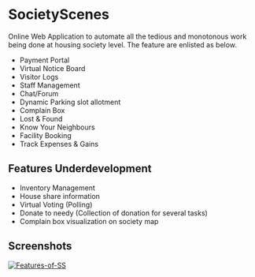 # SocietyScenes
Online Web Application to automate all the tedious and monotonous work being done at housing society level. The feature are enlisted as below.
* Payment Portal 
* Virtual Notice Board
* Visitor Logs
* Staff Management
* Chat/Forum
* Dynamic Parking slot allotment
* Complain Box
* Lost & Found
* Know Your Neighbours
* Facility Booking
* Track Expenses & Gains

## Features Underdevelopment
* Inventory Management
* House share information
* Virtual Voting (Polling)
* Donate to needy (Collection of donation for several tasks)
* Complain box visualization on society map

## Screenshots
<a href="https://ibb.co/sF2DJQh"><img src="https://i.ibb.co/khxr60p/Features-of-SS.png" alt="Features-of-SS" border="0"></a>
